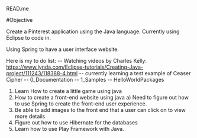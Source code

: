 READ.me

#Objective

Create a Pinterest application using the Java language.
Currently using Eclipse to code in.

Using Spring to have a user interface website.

Here is my to do list:
 -- Watching videos by Charles Kelly: https://www.lynda.com/Eclipse-tutorials/Creating-Java-project/111243/118388-4.html
 	-- currently learning a test example of Ceaser Cipher
 -- 0_Documentation
 -- 1_Samples
 -- HelloWorldPackages
1. Learn How to create a little game using java
2. How to create a front-end website using java
	a) Need to figure out how to use Spring to create the front-end
user experience.
3. Be able to add images to the front end that a user can click on to view more details
4. Figure out how to use Hibernate for the databases
5. Learn how to use Play Framework with Java.